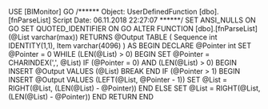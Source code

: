 USE [BIMonitor]
GO
/****** Object:  UserDefinedFunction [dbo].[fnParseList]    Script Date: 06.11.2018 22:27:07 ******/
SET ANSI_NULLS ON
GO
SET QUOTED_IDENTIFIER ON
GO
ALTER FUNCTION [dbo].[fnParseList](@List varchar(max))
RETURNS @Output TABLE
( Sequence int IDENTITY(1,1),
Item varchar(4096) )
AS
BEGIN
DECLARE @Pointer int
SET @Pointer = 0
WHILE (LEN(@List) > 0)
BEGIN
SET @Pointer = CHARINDEX(',', @List)
IF (@Pointer = 0) AND (LEN(@List) > 0)
  BEGIN
    INSERT @Output VALUES (@List)
    BREAK
  END
IF (@Pointer > 1)
  BEGIN
    INSERT @Output VALUES (LEFT(@List, @Pointer - 1))
    SET @List = RIGHT(@List, (LEN(@List) - @Pointer))
  END
ELSE
  SET @List = RIGHT(@List, (LEN(@List) - @Pointer))
END
RETURN
END
